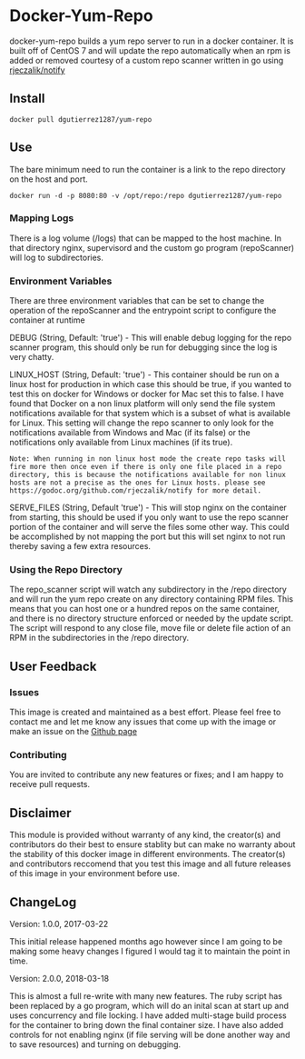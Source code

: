 Docker-Yum-Repo
============================

docker-yum-repo builds a yum repo server to run in a docker container. It is built
off of CentOS 7 and will update the repo automatically when an rpm is added or removed
courtesy of a custom repo scanner written in go using [rjeczalik/notify](https://github.com/rjeczalik/notify)


## Install

```
docker pull dgutierrez1287/yum-repo
``` 

## Use 

The bare minimum need to run the container is a link to the repo directory on the host
and port.

```
docker run -d -p 8080:80 -v /opt/repo:/repo dgutierrez1287/yum-repo
```

### Mapping Logs

There is a log volume (/logs) that can be mapped to the host machine. In that directory 
nginx, supervisord and the custom go program (repoScanner) will log to subdirectories.

### Environment Variables 

There are three environment variables that can be set to change the operation of the repoScanner and the entrypoint script to configure the container at runtime

DEBUG (String, Default: 'true') - This will enable debug logging for the repo scanner program, this should only be run for debugging since the log is very chatty.

LINUX_HOST (String, Default: 'true') - This container should be run on a linux host for production in which case this should be true, if you wanted to test this on docker for Windows or docker for Mac set this to false. I have found that Docker on a non linux platform will only send the file system notifications available for that system which is a subset of what is available for Linux. This setting will change the repo scanner to only look for the notifications available from Windows and Mac (if its false) or the notifications only available from Linux machines (if its true).

    Note: When running in non linux host mode the create repo tasks will fire more then once even if there is only one file placed in a repo directory, this is because the notifications available for non linux hosts are not a precise as the ones for Linux hosts. please see https://godoc.org/github.com/rjeczalik/notify for more detail.

SERVE_FILES (String, Default 'true') - This will stop nginx on the container from starting, this should be used if you only want to use the repo scanner portion of the container and will serve the files some other way. This could be accomplished by not mapping the port but this will set nginx to not run thereby saving a few extra resources.

### Using the Repo Directory

The repo_scanner script will watch any subdirectory in the /repo directory and will run
the yum repo create on any directory containing RPM files. This means that you can host
one or a hundred repos on the same container, and there is no directory structure
enforced or needed by the update script. The script will respond to any close file,
move file or delete file action of an RPM in the subdirectories in the /repo directory.

## User Feedback

### Issues
This image is created and maintained as a best effort. Please feel free to contact me and 
let me know any issues that come up with the image or make an issue on the 
[Github page](https://github.com/dgutierrez1287/docker-yum-repo)

### Contributing 
You are invited to contribute any new features or fixes; and I am happy to receive pull 
requests.

## Disclaimer

This module is provided without warranty of any kind, the creator(s) and contributors do their best to ensure stablity but can make no warranty about the stability of this docker image in different environments. The creator(s) and contributors reccomend that you test this image and all future releases of this image in your environment before use.

## ChangeLog

Version: 1.0.0, 2017-03-22

This initial release happened months ago however since I am going to be making some heavy changes I figured I would tag it to maintain the point in time.

Version: 2.0.0, 2018-03-18

This is almost a full re-write with many new features. The ruby script has been replaced by a go program, which will do an inital scan at start up and uses concurrency and file locking. I have added multi-stage build process for the container to bring down the final container size. I have also added controls for not enabling nginx (if file serving will be done another way and to save resources) and turning on debugging.
